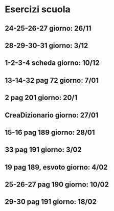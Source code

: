 # Esercizi scuola
## 24-25-26-27 giorno: 26/11
## 28-29-30-31 giorno: 3/12
## 1-2-3-4 scheda giorno: 10/12
## 13-14-32 pag 72 giorno: 7/01
## 2 pag 201 giorno: 20/1
## CreaDizionario giorno: 27/01
## 15-16 pag 189 giorno: 28/01
## 33 pag 191 giorno: 3/02
## 19 pag 189, esvoto giorno: 4/02
## 25-26-27 pag 190 giorno: 10/02
## 29-30 pag 191 giorno: 18/02
